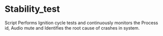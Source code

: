 # Stability_test
Script Performs Ignition cycle tests and continuously  monitors the Process id, Audio mute and Identifies the root cause of crashes in system.
